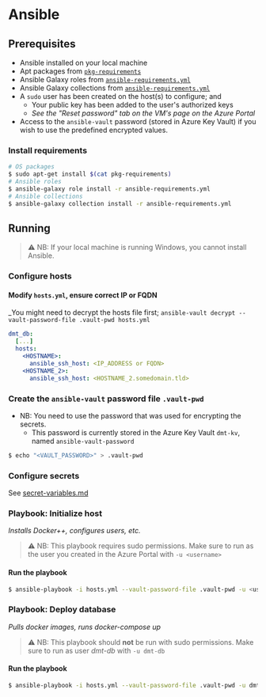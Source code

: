 # Ansible

## Prerequisites
- Ansible installed on your local machine
- Apt packages from [`pkg-requirements`](pkg-requirements)
- Ansible Galaxy roles from [`ansible-requirements.yml`](ansible-requirements.yml)
- Ansible Galaxy collections from [`ansible-requirements.yml`](ansible-requirements.yml)
- A `sudo` user has been created on the host(s) to configure; and
  - Your public key has been added to the user's authorized keys
  - *See the "Reset password" tab on the VM's page on the Azure Portal*
- Access to the `ansible-vault` password (stored in Azure Key Vault) if you wish to use the predefined encrypted values.

### Install requirements
```sh
# OS packages
$ sudo apt-get install $(cat pkg-requirements)
# Ansible roles
$ ansible-galaxy role install -r ansible-requirements.yml
# Ansible collections
$ ansible-galaxy collection install -r ansible-requirements.yml
```

## Running
>⚠️ NB: If your local machine is running Windows, you cannot install Ansible.

### Configure hosts
#### Modify `hosts.yml`, ensure correct IP or FQDN
_You might need to decrypt the hosts file first; `ansible-vault decrypt --vault-password-file .vault-pwd hosts.yml`
```yaml
dmt_db:
  [...]
  hosts:
    <HOSTNAME>:
      ansible_ssh_host: <IP_ADDRESS or FQDN>
    <HOSTNAME_2>:
      ansible_ssh_host: <HOSTNAME_2.somedomain.tld>
```

### Create the `ansible-vault` password file `.vault-pwd`
- NB: You need to use the password that was used for encrypting the secrets.
  - This password is currently stored in the Azure Key Vault `dmt-kv`, named `ansible-vault-password`
```sh
$ echo "<VAULT_PASSWORD>" > .vault-pwd
```

### Configure secrets
See [secret-variables.md](./docs/secret-variables.md)

### Playbook: Initialize host
*Installs Docker++, configures users, etc.*
> ⚠️ NB: This playbook requires sudo permissions. Make sure to run as the user you created in the Azure Portal with `-u <username>`
#### Run the playbook
```sh
$ ansible-playbook -i hosts.yml --vault-password-file .vault-pwd -u <username> init-host.yml
```

### Playbook: Deploy database
*Pulls docker images, runs docker-compose up*
> ⚠️ NB: This playbook should **not** be run with sudo permissions. Make sure to run as user _dmt-db_ with `-u dmt-db`
#### Run the playbook
```sh
$ ansible-playbook -i hosts.yml --vault-password-file .vault-pwd -u dmt-db deploy-database.yml
```
